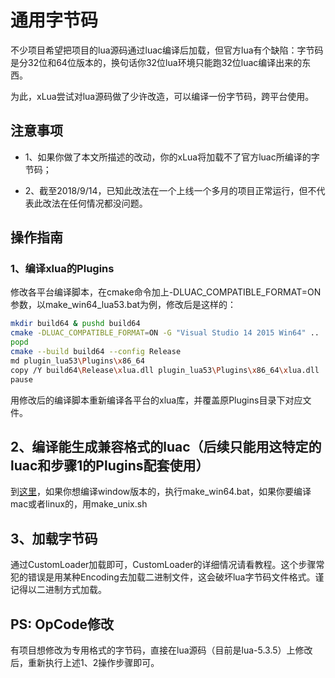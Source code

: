 # 通用字节码

不少项目希望把项目的lua源码通过luac编译后加载，但官方lua有个缺陷：字节码是分32位和64位版本的，换句话你32位lua环境只能跑32位luac编译出来的东西。

为此，xLua尝试对lua源码做了少许改造，可以编译一份字节码，跨平台使用。

## 注意事项

* 1、如果你做了本文所描述的改动，你的xLua将加载不了官方luac所编译的字节码；

* 2、截至2018/9/14，已知此改法在一个上线一个多月的项目正常运行，但不代表此改法在任何情况都没问题。

## 操作指南

### 1、编译xlua的Plugins

修改各平台编译脚本，在cmake命令加上-DLUAC_COMPATIBLE_FORMAT=ON参数，以make_win64_lua53.bat为例，修改后是这样的：

~~~bash
mkdir build64 & pushd build64
cmake -DLUAC_COMPATIBLE_FORMAT=ON -G "Visual Studio 14 2015 Win64" ..
popd
cmake --build build64 --config Release
md plugin_lua53\Plugins\x86_64
copy /Y build64\Release\xlua.dll plugin_lua53\Plugins\x86_64\xlua.dll
pause
~~~

用修改后的编译脚本重新编译各平台的xlua库，并覆盖原Plugins目录下对应文件。

## 2、编译能生成兼容格式的luac（后续只能用这特定的luac和步骤1的Plugins配套使用）

到[这里](../../../build/luac/)，如果你想编译window版本的，执行make_win64.bat，如果你要编译mac或者linux的，用make_unix.sh

## 3、加载字节码

通过CustomLoader加载即可，CustomLoader的详细情况请看教程。这个步骤常犯的错误是用某种Encoding去加载二进制文件，这会破坏lua字节码文件格式。谨记得以二进制方式加载。

## PS: OpCode修改

有项目想修改为专用格式的字节码，直接在lua源码（目前是lua-5.3.5）上修改后，重新执行上述1、2操作步骤即可。

